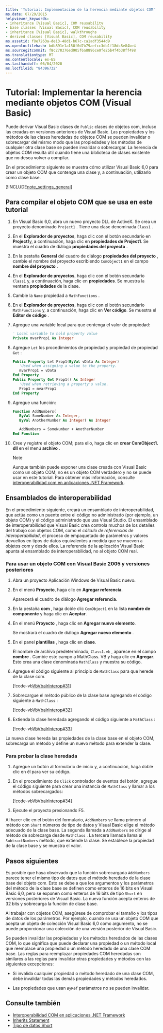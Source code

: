 ```yaml
---
title: 'Tutorial: Implementación de la herencia mediante objetos COM'
ms.date: 07/20/2015
helpviewer_keywords:
- inheritance [Visual Basic], COM reusability
- base classes [Visual Basic], COM reusability
- inheritance [Visual Basic], walkthroughs
- derived classes [Visual Basic], COM reusability
ms.assetid: f8e7263a-de13-48d1-b67c-ca1adf3544d9
ms.openlocfilehash: bdb891e1a150f0d7b79aefcc3db1f18dc8e84be4
ms.sourcegitcommit: f8c270376ed905f6a8896ce0fe25b4f4b38ff498
ms.translationtype: MT
ms.contentlocale: es-ES
ms.lasthandoff: 06/04/2020
ms.locfileid: "84396732"
---
```

# <a name="walkthrough-implementing-inheritance-with-com-objects-visual-basic"></a>Tutorial: Implementar la herencia mediante objetos COM (Visual Basic)

Puede derivar Visual Basic clases de `Public` clases de objetos com, incluso las creadas en versiones anteriores de Visual Basic. Las propiedades y los métodos de las clases heredadas de objetos COM se pueden invalidar o sobrecargar del mismo modo que las propiedades y los métodos de cualquier otra clase base se pueden invalidar o sobrecargar. La herencia de objetos COM resulta útil cuando tiene una biblioteca de clases existente que no desea volver a compilar.

En el procedimiento siguiente se muestra cómo utilizar Visual Basic 6,0 para crear un objeto COM que contenga una clase y, a continuación, utilizarlo como clase base.

[!INCLUDE[note_settings_general](~/includes/note-settings-general-md.md)]

## <a name="to-build-the-com-object-that-is-used-in-this-walkthrough"></a>Para compilar el objeto COM que se usa en este tutorial

1. En Visual Basic 6,0, abra un nuevo proyecto DLL de ActiveX. Se crea un proyecto denominado `Project1` . Tiene una clase denominada `Class1` .

2. En el **Explorador de proyectos**, haga clic con el botón secundario en **Project1**y, a continuación, haga clic en **propiedades de Project1**. Se muestra el cuadro de diálogo **propiedades del proyecto** .

3. En la pestaña **General** del cuadro de diálogo **propiedades del proyecto** , cambie el nombre del proyecto escribiendo `ComObject1` en el campo **nombre del proyecto** .

4. En el **Explorador de proyectos**, haga clic con el botón secundario `Class1` y, a continuación, haga clic en **propiedades**. Se muestra la ventana **propiedades** de la clase.

5. Cambie la `Name` propiedad a `MathFunctions` .

6. En el **Explorador de proyectos**, haga clic con el botón secundario `MathFunctions` y, a continuación, haga clic en **Ver código**. Se muestra el **Editor de código** .

7. Agregue una variable local para que contenga el valor de propiedad:

    ```vb
    ' Local variable to hold property value
    Private mvarProp1 As Integer
    ```

8. Agregue `Let` los procedimientos de propiedad y propiedad de propiedad `Get` :

    ```vb
    Public Property Let Prop1(ByVal vData As Integer)
       'Used when assigning a value to the property.
       mvarProp1 = vData
    End Property
    Public Property Get Prop1() As Integer
       'Used when retrieving a property's value.
       Prop1 = mvarProp1
    End Property
    ```

9. Agregue una función:

    ```vb
    Function AddNumbers(
       ByVal SomeNumber As Integer,
       ByVal AnotherNumber As Integer) As Integer

       AddNumbers = SomeNumber + AnotherNumber
    End Function
    ```

10. Cree y registre el objeto COM; para ello, haga clic en **crear ComObject1. dll** en el menú **archivo** .

    > [!NOTE]
    > Aunque también puede exponer una clase creada con Visual Basic como un objeto COM, no es un objeto COM verdadero y no se puede usar en este tutorial. Para obtener más información, consulte [interoperabilidad com en aplicaciones .NET Framework](com-interoperability-in-net-framework-applications.md).

## <a name="interop-assemblies"></a>Ensamblados de interoperabilidad

En el procedimiento siguiente, creará un ensamblado de interoperabilidad, que actúa como un puente entre el código no administrado (por ejemplo, un objeto COM) y el código administrado que usa Visual Studio. El ensamblado de interoperabilidad que Visual Basic crea controla muchos de los detalles del trabajo con objetos COM, como el *cálculo de referencias de interoperabilidad*, el proceso de empaquetado de parámetros y valores devueltos en tipos de datos equivalentes a medida que se mueven a objetos com y desde ellos. La referencia de la aplicación Visual Basic apunta al ensamblado de interoperabilidad, no al objeto COM real.

### <a name="to-use-a-com-object-with-visual-basic-2005-and-later-versions"></a>Para usar un objeto COM con Visual Basic 2005 y versiones posteriores

1. Abra un proyecto Aplicación Windows de Visual Basic nuevo.

2. En el menú **Proyecto**, haga clic en **Agregar referencia**.

     Aparecerá el cuadro de diálogo **Agregar referencia**.

3. En la pestaña **com** , haga doble clic `ComObject1` en la lista **nombre de componente** y haga clic en **Aceptar**.

4. En el menú **Proyecto** , haga clic en **Agregar nuevo elemento**.

     Se mostrará el cuadro de diálogo **Agregar nuevo elemento** .

5. En el panel **plantillas** , haga clic en **clase**.

     El nombre de archivo predeterminado, `Class1.vb` , aparece en el campo **nombre** . Cambie este campo a MathClass. VB y haga clic en **Agregar**. Esto crea una clase denominada `MathClass` y muestra su código.

6. Agregue el código siguiente al principio de `MathClass` para que herede de la clase com.

     [!code-vb[VbVbalrInterop#31](~/samples/snippets/visualbasic/VS_Snippets_VBCSharp/VbVbalrInterop/VB/Class1.vb#31)]

7. Sobrecargue el método público de la clase base agregando el código siguiente a `MathClass` :

     [!code-vb[VbVbalrInterop#32](~/samples/snippets/visualbasic/VS_Snippets_VBCSharp/VbVbalrInterop/VB/Class1.vb#32)]

8. Extienda la clase heredada agregando el código siguiente a `MathClass` :

     [!code-vb[VbVbalrInterop#33](~/samples/snippets/visualbasic/VS_Snippets_VBCSharp/VbVbalrInterop/VB/Class1.vb#33)]

La nueva clase hereda las propiedades de la clase base en el objeto COM, sobrecarga un método y define un nuevo método para extender la clase.

### <a name="to-test-the-inherited-class"></a>Para probar la clase heredada

1. Agregue un botón al formulario de inicio y, a continuación, haga doble clic en él para ver su código.

2. En el procedimiento de `Click` controlador de eventos del botón, agregue el código siguiente para crear una instancia de `MathClass` y llamar a los métodos sobrecargados:

     [!code-vb[VbVbalrInterop#34](~/samples/snippets/visualbasic/VS_Snippets_VBCSharp/VbVbalrInterop/VB/Class1.vb#34)]

3. Ejecute el proyecto presionando F5.

Al hacer clic en el botón del formulario, `AddNumbers` se llama primero al método con `Short` números de tipo de datos y Visual Basic elige el método adecuado de la clase base. La segunda llamada a `AddNumbers` se dirige al método de sobrecarga desde `MathClass` . La tercera llamada llama al `SubtractNumbers` método, que extiende la clase. Se establece la propiedad de la clase base y se muestra el valor.

## <a name="next-steps"></a>Pasos siguientes

Es posible que haya observado que la función sobrecargada `AddNumbers` parece tener el mismo tipo de datos que el método heredado de la clase base del objeto com. Esto se debe a que los argumentos y los parámetros del método de la clase base se definen como enteros de 16 bits en Visual Basic 6,0, pero se exponen como enteros de 16 bits de tipo `Short` en versiones posteriores de Visual Basic. La nueva función acepta enteros de 32 bits y sobrecarga la función de clase base.

Al trabajar con objetos COM, asegúrese de comprobar el tamaño y los tipos de datos de los parámetros. Por ejemplo, cuando se usa un objeto COM que acepta un objeto de colección Visual Basic 6,0 como argumento, no se puede proporcionar una colección de una versión posterior de Visual Basic.

Se pueden invalidar las propiedades y los métodos heredados de las clases COM, lo que significa que puede declarar una propiedad o un método local que reemplace una propiedad o un método heredado de una clase COM base. Las reglas para reemplazar propiedades COM heredadas son similares a las reglas para invalidar otras propiedades y métodos con las siguientes excepciones:

- Si invalida cualquier propiedad o método heredado de una clase COM, debe invalidar todas las demás propiedades y métodos heredados.

- Las propiedades que usan `ByRef` parámetros no se pueden invalidar.

## <a name="see-also"></a>Consulte también

- [Interoperabilidad COM en aplicaciones .NET Framework](com-interoperability-in-net-framework-applications.md)
- [Inherits Statement](../../language-reference/statements/inherits-statement.md)
- [Tipo de datos Short](../../language-reference/data-types/short-data-type.md)
